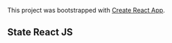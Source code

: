 This project was bootstrapped with [Create React App](https://github.com/facebook/create-react-app).

## State React JS
